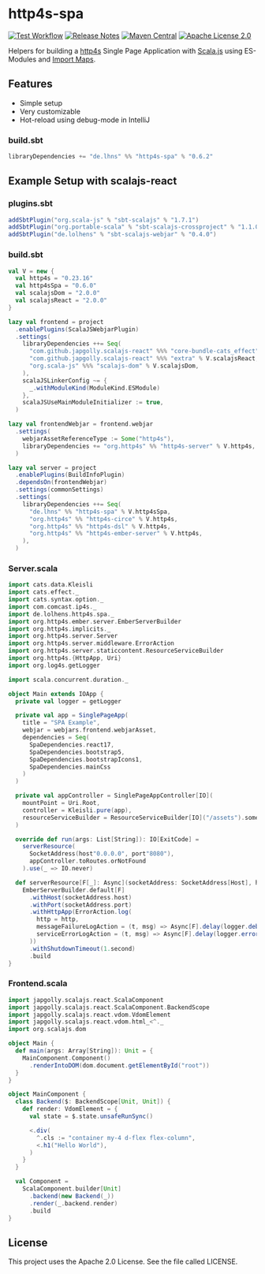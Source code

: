 # http4s-spa
[![Test Workflow](https://github.com/lhns/http4s-spa/workflows/test/badge.svg)](https://github.com/lhns/http4s-spa/actions?query=workflow%3Atest)
[![Release Notes](https://img.shields.io/github/release/lhns/http4s-spa.svg?maxAge=3600)](https://github.com/lhns/http4s-spa/releases/latest)
[![Maven Central](https://img.shields.io/maven-central/v/de.lhns/http4s-spa_2.13)](https://search.maven.org/artifact/de.lhns/http4s-spa_2.13)
[![Apache License 2.0](https://img.shields.io/github/license/lhns/http4s-spa.svg?maxAge=3600)](https://www.apache.org/licenses/LICENSE-2.0)

Helpers for building a [http4s](https://github.com/http4s/http4s) Single Page Application with [Scala.js](https://www.scala-js.org/) using ES-Modules and [Import Maps](https://github.com/WICG/import-maps).

## Features
- Simple setup
- Very customizable
- Hot-reload using debug-mode in IntelliJ

### build.sbt
```sbt
libraryDependencies += "de.lhns" %% "http4s-spa" % "0.6.2"
```

## Example Setup with scalajs-react
### plugins.sbt
```sbt
addSbtPlugin("org.scala-js" % "sbt-scalajs" % "1.7.1")
addSbtPlugin("org.portable-scala" % "sbt-scalajs-crossproject" % "1.1.0")
addSbtPlugin("de.lolhens" % "sbt-scalajs-webjar" % "0.4.0")
```

### build.sbt
```sbt
val V = new {
  val http4s = "0.23.16"  
  val http4sSpa = "0.6.0"
  val scalajsDom = "2.0.0"
  val scalajsReact = "2.0.0"
}

lazy val frontend = project
  .enablePlugins(ScalaJSWebjarPlugin)
  .settings(
    libraryDependencies ++= Seq(
      "com.github.japgolly.scalajs-react" %%% "core-bundle-cats_effect" % V.scalajsReact,
      "com.github.japgolly.scalajs-react" %%% "extra" % V.scalajsReact,
      "org.scala-js" %%% "scalajs-dom" % V.scalajsDom,
    ),
    scalaJSLinkerConfig ~= {
      _.withModuleKind(ModuleKind.ESModule)
    },
    scalaJSUseMainModuleInitializer := true,
  )

lazy val frontendWebjar = frontend.webjar
  .settings(
    webjarAssetReferenceType := Some("http4s"),
    libraryDependencies += "org.http4s" %% "http4s-server" % V.http4s,
  )

lazy val server = project
  .enablePlugins(BuildInfoPlugin)
  .dependsOn(frontendWebjar)
  .settings(commonSettings)
  .settings(
    libraryDependencies ++= Seq(
      "de.lhns" %% "http4s-spa" % V.http4sSpa,
      "org.http4s" %% "http4s-circe" % V.http4s,
      "org.http4s" %% "http4s-dsl" % V.http4s,
      "org.http4s" %% "http4s-ember-server" % V.http4s,
    ),
  )
```

### Server.scala
```scala
import cats.data.Kleisli
import cats.effect._
import cats.syntax.option._
import com.comcast.ip4s._
import de.lolhens.http4s.spa._
import org.http4s.ember.server.EmberServerBuilder
import org.http4s.implicits._
import org.http4s.server.Server
import org.http4s.server.middleware.ErrorAction
import org.http4s.server.staticcontent.ResourceServiceBuilder
import org.http4s.{HttpApp, Uri}
import org.log4s.getLogger

import scala.concurrent.duration._

object Main extends IOApp {
  private val logger = getLogger

  private val app = SinglePageApp(
    title = "SPA Example",
    webjar = webjars.frontend.webjarAsset,
    dependencies = Seq(
      SpaDependencies.react17,
      SpaDependencies.bootstrap5,
      SpaDependencies.bootstrapIcons1,
      SpaDependencies.mainCss
    )
  )

  private val appController = SinglePageAppController[IO](
    mountPoint = Uri.Root,
    controller = Kleisli.pure(app),
    resourceServiceBuilder = ResourceServiceBuilder[IO]("/assets").some
  )

  override def run(args: List[String]): IO[ExitCode] =
    serverResource(
      SocketAddress(host"0.0.0.0", port"8080"),
      appController.toRoutes.orNotFound
    ).use(_ => IO.never)

  def serverResource[F[_]: Async](socketAddress: SocketAddress[Host], http: HttpApp[F]): Resource[F, Server] =
    EmberServerBuilder.default[F]
      .withHost(socketAddress.host)
      .withPort(socketAddress.port)
      .withHttpApp(ErrorAction.log(
        http = http,
        messageFailureLogAction = (t, msg) => Async[F].delay(logger.debug(t)(msg)),
        serviceErrorLogAction = (t, msg) => Async[F].delay(logger.error(t)(msg))
      ))
      .withShutdownTimeout(1.second)
      .build
}
```

### Frontend.scala
```scala
import japgolly.scalajs.react.ScalaComponent
import japgolly.scalajs.react.ScalaComponent.BackendScope
import japgolly.scalajs.react.vdom.VdomElement
import japgolly.scalajs.react.vdom.html_<^._
import org.scalajs.dom

object Main {
  def main(args: Array[String]): Unit = {
    MainComponent.Component()
      .renderIntoDOM(dom.document.getElementById("root"))
  }
}

object MainComponent {
  class Backend($: BackendScope[Unit, Unit]) {
    def render: VdomElement = {
      val state = $.state.unsafeRunSync()

      <.div(
        ^.cls := "container my-4 d-flex flex-column",
        <.h1("Hello World"),
      )
    }
  }

  val Component =
    ScalaComponent.builder[Unit]
      .backend(new Backend(_))
      .render(_.backend.render)
      .build
}
```

## License
This project uses the Apache 2.0 License. See the file called LICENSE.

